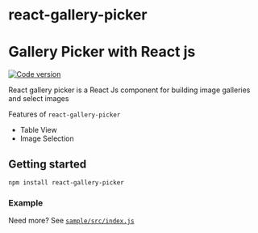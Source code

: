 # react-gallery-picker
Gallery Picker with React js
===

[![Code version](https://img.shields.io/badge/version---1.0.0-blue.svg)](http://www.npmjs.com/package/react-gallery-picker)

React gallery picker is a React Js component for building image galleries and select images

Features of `react-gallery-picker`
* Table View
* Image Selection

## Getting started

```
npm install react-gallery-picker
```

### Example 

Need more? See [`sample/src/index.js`](https://github.com/Daym3l/react-gallery-picker/blob/master/example/app.js)